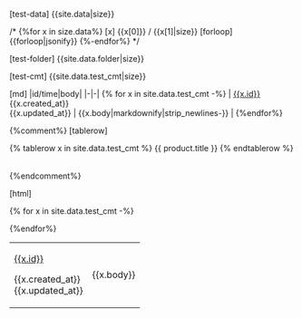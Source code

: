 [test-data]
{{site.data|size}}

/*
{%for x in size.data%}
[x]
{{x[0]}} / {{x[1]|size}}
[forloop]
{{forloop|jsonify}}
{%-endfor%}
*/

[test-folder]
{{site.data.folder|size}}


[test-cmt]
{{site.data.test_cmt|size}}



[md]
|id/time|body| 
|-|-|
{% for x in site.data.test_cmt -%}
| [{{x.id}}]({{x.html_url}}) <br>{{x.created_at}}<br>{{x.updated_at}} | {{x.body|markdownify|strip_newlines-}} | 
{%endfor%}



{%comment%}
[tablerow]
<table>
{% tablerow x in site.data.test_cmt %}
  {{ product.title }}
{% endtablerow %}
</table>
{%endcomment%}


[html]
<table>
{% for x in site.data.test_cmt -%}
  <tr>
    <td> 
      
[{{x.id}}]({{x.html_url}})

{{x.created_at}}<br>{{x.updated_at}}</td>
    <td> 
      
{{x.body}}</td>
  </tr>
{%endfor%}
</table>
